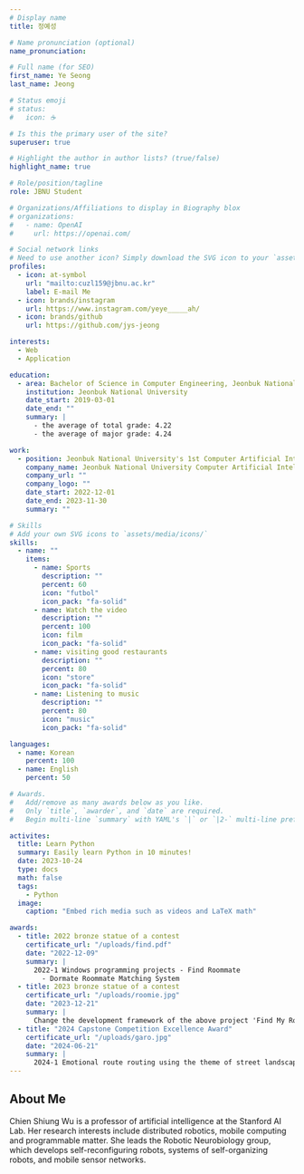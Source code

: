 ```yaml
---
# Display name
title: 정예성

# Name pronunciation (optional)
name_pronunciation:

# Full name (for SEO)
first_name: Ye Seong
last_name: Jeong

# Status emoji
# status:
#   icon: ☕️

# Is this the primary user of the site?
superuser: true

# Highlight the author in author lists? (true/false)
highlight_name: true

# Role/position/tagline
role: JBNU Student

# Organizations/Affiliations to display in Biography blox
# organizations:
#   - name: OpenAI
#     url: https://openai.com/

# Social network links
# Need to use another icon? Simply download the SVG icon to your `assets/media/icons/` folder.
profiles:
  - icon: at-symbol
    url: "mailto:cuzl159@jbnu.ac.kr"
    label: E-mail Me
  - icon: brands/instagram
    url: https://www.instagram.com/yeye_____ah/
  - icon: brands/github
    url: https://github.com/jys-jeong

interests:
  - Web
  - Application

education:
  - area: Bachelor of Science in Computer Engineering, Jeonbuk National University
    institution: Jeonbuk National University
    date_start: 2019-03-01
    date_end: ""
    summary: |
      - the average of total grade: 4.22
      - the average of major grade: 4.24

work:
  - position: Jeonbuk National University's 1st Computer Artificial Intelligence Department Student President
    company_name: Jeonbuk National University Computer Artificial Intelligence Department
    company_url: ""
    company_logo: ""
    date_start: 2022-12-01
    date_end: 2023-11-30
    summary: ""

# Skills
# Add your own SVG icons to `assets/media/icons/`
skills:
  - name: ""
    items:
      - name: Sports
        description: ""
        percent: 60
        icon: "futbol"
        icon_pack: "fa-solid"
      - name: Watch the video
        description: ""
        percent: 100
        icon: film
        icon_pack: "fa-solid"
      - name: visiting good restaurants
        description: ""
        percent: 80
        icon: "store"
        icon_pack: "fa-solid"
      - name: Listening to music
        description: ""
        percent: 80
        icon: "music"
        icon_pack: "fa-solid"

languages:
  - name: Korean
    percent: 100
  - name: English
    percent: 50

# Awards.
#   Add/remove as many awards below as you like.
#   Only `title`, `awarder`, and `date` are required.
#   Begin multi-line `summary` with YAML's `|` or `|2-` multi-line prefix and indent 2 spaces below.

activites:
  title: Learn Python
  summary: Easily learn Python in 10 minutes!
  date: 2023-10-24
  type: docs
  math: false
  tags:
    - Python
  image:
    caption: "Embed rich media such as videos and LaTeX math"

awards:
  - title: 2022 bronze statue of a contest
    certificate_url: "/uploads/find.pdf"
    date: "2022-12-09"
    summary: |
      2022-1 Windows programming projects - Find Roommate
        - Dormate Roommate Matching System
  - title: 2023 bronze statue of a contest
    certificate_url: "/uploads/roomie.jpg"
    date: "2023-12-21"
    summary: |
      Change the development framework of the above project 'Find My Roommate' and redevelop it
  - title: "2024 Capstone Competition Excellence Award"
    certificate_url: "/uploads/garo.jpg"
    date: "2024-06-21"
    summary: |
      2024-1 Emotional route routing using the theme of street landscape image analysis in collaboration with LX (Korea Land Information Corporation) by taking the Industry-Academic Field Capstone 2 lecture
---
```


## About Me

Chien Shiung Wu is a professor of artificial intelligence at the Stanford AI Lab. Her research interests include distributed robotics, mobile computing and programmable matter. She leads the Robotic Neurobiology group, which develops self-reconfiguring robots, systems of self-organizing robots, and mobile sensor networks.
